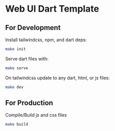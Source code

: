 # Web UI Dart Template


## For Development

Install tailwindcss, npm, and dart deps:

```sh
make init
```
Serve dart files with:

```sh
make serve
```

On tailwindcss update to any dart, html, or js files:

```sh
make dev
```

## For Production

Compile/Build js and css files

```sh
make build
```
